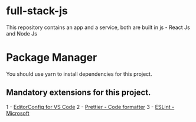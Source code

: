 # full-stack-js

This repository contains an app and a service, both are built in js - React Js and Node Js

# Package Manager

You should use yarn to install dependencies for this project.

## Mandatory extensions for this project.

1 - [EditorConfig for VS Code](https://marketplace.visualstudio.com/items?itemName=EditorConfig.EditorConfig)
2 - [Prettier - Code formatter](https://marketplace.visualstudio.com/items?itemName=esbenp.prettier-vscode)
3 - [ESLint - Microsoft](https://marketplace.visualstudio.com/items?itemName=dbaeumer.vscode-eslint)
